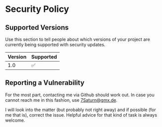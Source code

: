 # Security Policy

## Supported Versions

Use this section to tell people about which versions of your project are
currently being supported with security updates.

| Version | Supported          |
| ------- | ------------------ |
| 1.0     | :white_check_mark: |

## Reporting a Vulnerability

For the most part, contacting me via Github should work out. In case you cannot
reach me in this fashion, use 7Saturn@gmx.de.

I will look into the matter (but probably not right away) and if possible (for
me that is), correct the issue. Helpful advice for that kind of task is always
welcome.